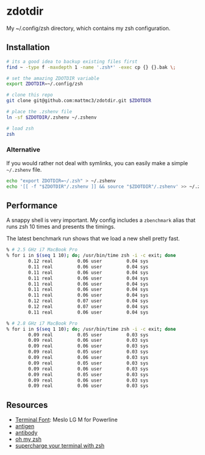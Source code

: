 # zdotdir

My ~/.config/zsh directory, which contains my zsh configuration.

## Installation

```zsh
# its a good idea to backup existing files first
find ~ -type f -maxdepth 1 -name '.zsh*' -exec cp {} {}.bak \;

# set the amazing ZDOTDIR variable
export ZDOTDIR=~/.config/zsh

# clone this repo
git clone git@github.com:mattmc3/zdotdir.git $ZDOTDIR

# place the .zshenv file
ln -sf $ZDOTDIR/.zshenv ~/.zshenv

# load zsh
zsh
```

### Alternative

If you would rather not deal with symlinks, you can easily make a simple
`~/.zshenv` file.

```zsh
echo "export ZDOTDIR=~/.zsh" > ~/.zshenv
echo '[[ -f "$ZDOTDIR"/.zshenv ]] && source "$ZDOTDIR"/.zshenv' >> ~/.zshenv
```

## Performance

A snappy shell is very important. My config includes a `zbenchmark` alias
that runs zsh 10 times and presents the timings.

The latest benchmark run shows that we load a new shell pretty fast.

```zsh
% # 2.5 GHz i7 MacBook Pro
% for i in $(seq 1 10); do; /usr/bin/time zsh -i -c exit; done
        0.12 real         0.06 user         0.04 sys
        0.11 real         0.06 user         0.04 sys
        0.11 real         0.06 user         0.04 sys
        0.11 real         0.06 user         0.04 sys
        0.11 real         0.06 user         0.04 sys
        0.11 real         0.06 user         0.04 sys
        0.11 real         0.06 user         0.04 sys
        0.12 real         0.07 user         0.04 sys
        0.12 real         0.07 user         0.04 sys
        0.11 real         0.06 user         0.04 sys

% # 2.8 GHz i7 MacBook Pro
% for i in $(seq 1 10); do; /usr/bin/time zsh -i -c exit; done
        0.09 real         0.05 user         0.03 sys
        0.09 real         0.06 user         0.03 sys
        0.09 real         0.06 user         0.03 sys
        0.09 real         0.05 user         0.03 sys
        0.09 real         0.06 user         0.03 sys
        0.09 real         0.05 user         0.03 sys
        0.09 real         0.06 user         0.03 sys
        0.09 real         0.05 user         0.03 sys
        0.09 real         0.06 user         0.03 sys
        0.09 real         0.06 user         0.03 sys
```

## Resources

- [Terminal Font][terminal-font]: Meslo LG M for Powerline
- [antigen][antigen]
- [antibody][antibody]
- [oh my zsh][omz]
- [supercharge your terminal with zsh][supercharge-zsh]

[antigen]: https://github.com/zsh-users/antigen/wiki/In-the-wild
[antibody]: https://getantibody.github.io/
[supercharge-zsh]: https://blog.callstack.io/supercharge-your-terminal-with-zsh-8b369d689770
[omz]: https://github.com/robbyrussell/oh-my-zsh/tree/master/lib
[terminal-font]: https://github.com/powerline/fonts
